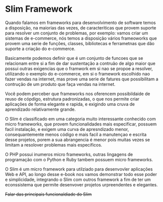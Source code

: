 # Slim Framework 

Quando falamos em frameworks para desenvolvimento de software temos a disposição, na maiorias das vezes, de caracteriticas que provem suporte para resolver um conjunto de problemas, por exemplo: vamos criar um sistemas de e-commerce, nós temos a disposição vários frameoworks que provem uma serie de funções, classes, bibliotecas e ferrametnas que dão suporte a criação do e-commerce.

Basicamente podemos definir que é um conjunto de funcoes que se relacionam entre si a fim de dar sustentação a contruão de algo maior que possui outras exigencias que o framwork em si nao se propoe a resolver, utilizando o exemplo do e-commerce, em si o framework escolhido nao fazer vendas na internet, mas prove uma serie de fatures que possibilitam a contrução de um produto que faça vendas na internet. 

Você podem perceber que frameworks nos oferencem possibildaide de reuso de cópdigo, estrutura padronizadas, o que nos permite criar aplicações de forma elegante e rapida, e exigindo uma cruva de aprendizado relativamente grande.


O Slim é classificado em uma categoria muito interessante conhecido com micro frameworks, que provem funcionalidades mais especificar, possuem facil instalação, e exigem uma curva de apresndizado menor, consequantemente menos código e mais facil a manutençao e escrita desse projetos, porem a sua abrangencia é menor pois muitas vezes se limitam a resolover problemas mais especificos.

O PHP possui inumeros micro frameworks, outras lingagens de programação com o Python e Ruby tambem possuem micro frameworks.

O Slim é um micro framework para utilziado para desenvovler aplicações Web e API, ao longo desse e-book nos vamos demonstrar todo esse poder e simplicidade, integrando o Slim com outros framework a fim de ter um econssistema que permite desenvover projetos urpreendentes e elegantes.

~~Falar das principais funcionaldiade do Slim~~








